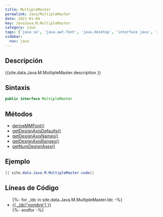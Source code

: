 ```yaml
---
title: MultipleMaster
permalink: Java/MultipleMaster
date: 2021-01-04
key: JavaJava.M.MultipleMaster
category: java
tags: ['java se', 'java.awt.font', 'java.desktop', 'interface java', 'Java 1.0']
sidebar: 
  nav: java
---
```


## Descripción
{{site.data.Java.M.MultipleMaster.description }}

## Sintaxis
~~~java
public interface MultipleMaster
~~~

## Métodos
* [deriveMMFont()](/Java/MultipleMaster/deriveMMFont)
* [getDesignAxisDefaults()](/Java/MultipleMaster/getDesignAxisDefaults)
* [getDesignAxisNames()](/Java/MultipleMaster/getDesignAxisNames)
* [getDesignAxisRanges()](/Java/MultipleMaster/getDesignAxisRanges)
* [getNumDesignAxes()](/Java/MultipleMaster/getNumDesignAxes)

## Ejemplo
~~~java
{{ site.data.Java.M.MultipleMaster.code}}
~~~

## Líneas de Código
<ul>
{%- for _ldc in site.data.Java.M.MultipleMaster.ldc -%}
   <li>
       <a href="{{_ldc['url'] }}">{{ _ldc['nombre'] }}</a>
   </li>
{%- endfor -%}
</ul>
